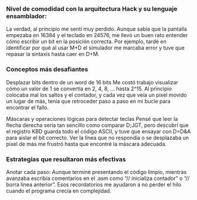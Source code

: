 ### Nivel de comodidad con la arquitectura Hack y su lenguaje ensamblador:
La verdad, al principio me sentí muy perdido. Aunque sabía que la pantalla empezaba en 16384 y el teclado en 24576, me llevó un buen rato entender cómo escribir un bit en la posición correcta. Por ejemplo, tardé en identificar por qué al usar M+D el simulador me marcaba error y tuve que repasar la sintaxis hasta caer en D+M.

### Conceptos más desafiantes

Desplazar bits dentro de un word de 16 bits
Me costó trabajo visualizar cómo un valor de 1 se convertía en 2, 4, 8, … hasta 2^15. Al principio colocaba mal los saltos y el contador, y cada vez que veía un pixel movido un lugar de más, tenía que retroceder paso a paso en mi bucle para encontrar el fallo.

Máscaras y operaciones lógicas para detectar teclas
Pensé que leer la flecha derecha sería tan sencillo como comparar D;JGT, pero descubrí que el registro KBD guarda todo el código ASCII, y tuve que ensayar con D=D&A para aislar el bit correcto. Ver la línea que no respondía o se desplazaba un pixel de más me frustró hasta que encontré la máscara adecuada.

### Estrategias que resultaron más efectivas
Anotar cada paso: Aunque terminé presentando el código limpio, mientras avanzaba escribía comentarios en el .asm como “// inicializa contador” o “// borra línea anterior”. Esos recordatorios me ayudaron a no perder el hilo cuando el programa crecía en complejidad.
